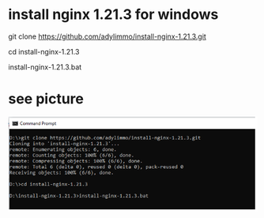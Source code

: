 # install nginx 1.21.3 for windows

git clone https://github.com/adylimmo/install-nginx-1.21.3.git

cd install-nginx-1.21.3

install-nginx-1.21.3.bat


# see picture

![Alt text](installnginx.png)
